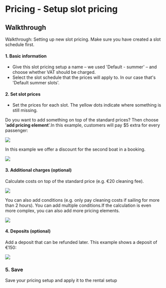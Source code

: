# Pricing - Setup slot pricing

## Walkthrough

Walkthrough: Setting up new slot pricing. Make sure you have created a slot schedule first.

#### 1. Basic information

- Give this slot pricing setup a name – we used 'Default - summer' – and choose whether VAT should be charged.
- Select the slot schedule that the prices will apply to. In our case that's 'Default summer slots'.

#### 2. Set slot prices

- Set the prices for each slot. The yellow dots indicate where something is still missing.

Do you want to add something on top of the standard prices? Then choose '**add pricing element**'.In this example, customers will pay $5 extra for every passenger:

![](https://d33v4339jhl8k0.cloudfront.net/docs/assets/5ec3f479042863474d1b00dc/images/62164b3defb7ce7c7344306e/file-84Sw6G4pBo.png)

In this example we offer a discount for the second boat in a booking.

![](https://d33v4339jhl8k0.cloudfront.net/docs/assets/5ec3f479042863474d1b00dc/images/6216508c1173d072c69fafa1/file-I6NzfXEnzQ.png)

#### 3. Additional charges (optional)

Calculate costs on top of the standard price (e.g. €20 cleaning fee).

![](https://d33v4339jhl8k0.cloudfront.net/docs/assets/5ec3f479042863474d1b00dc/images/62163acaefb7ce7c73442fd9/file-UCdBPWEPym.png)

You can also add conditions (e.g. only pay cleaning costs if sailing for more than 2 hours). You can add multiple conditions.If the calculation is even more complex, you can also add more pricing elements.

![](https://d33v4339jhl8k0.cloudfront.net/docs/assets/5ec3f479042863474d1b00dc/images/62163a981173d072c69faed5/file-XyNbFioGoM.png)

#### 4. Deposits (optional)

Add a deposit that can be refunded later. This example shows a deposit of €150:

![](https://d33v4339jhl8k0.cloudfront.net/docs/assets/5ec3f479042863474d1b00dc/images/62164393efb7ce7c7344301a/file-BCN98KZq4w.png)

### 5. Save

Save your pricing setup and apply it to the rental setup
